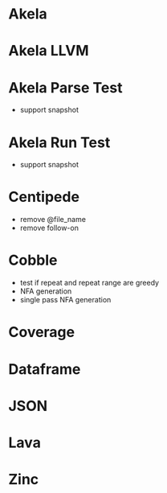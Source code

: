 # Akela

# Akela LLVM

# Akela Parse Test
* support snapshot

# Akela Run Test
* support snapshot

# Centipede
* remove @file_name
* remove follow-on

# Cobble
* test if repeat and repeat range are greedy
* NFA generation
* single pass NFA generation

# Coverage

# Dataframe

# JSON

# Lava

# Zinc
